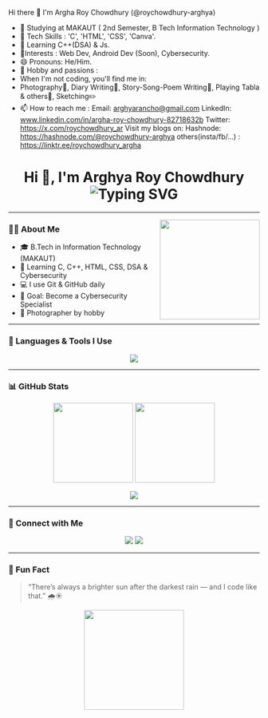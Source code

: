 Hi there 👋 I'm Argha Roy Chowdhury (@roychowdhury-arghya)
- 🔭 Studying at MAKAUT ( 2nd Semester, B Tech Information Technology )
- 🌱 Tech Skills : 'C', 'HTML', 'CSS', 'Canva'.
- 👯 Learning C++(DSA) & Js.
- 🤔Interests : Web Dev, Android Dev (Soon), Cybersecurity.
- 😄 Pronouns: He/Him.
- 💬 Hobby and passions :
- When I'm not coding, you'll find me in:
- Photography📸, Diary Writing📒, Story-Song-Poem Writing📖, Playing Tabla & others🥁, Sketching✏️
- 📫 How to reach me : Email: arghyarancho@gmail.com LinkedIn: www.linkedin.com/in/argha-roy-chowdhury-82718632b Twitter: https://x.com/roychowdhury_ar Visit my blogs on: Hashnode: https://hashnode.com/@roychowdhury-arghya others(insta/fb/...) : https://linktr.ee/roychowdhury_argha

<h1 align="center">
  Hi 👋, I'm Arghya Roy Chowdhury  
  <br>
  <img src="https://readme-typing-svg.herokuapp.com?font=Fira+Code&size=24&duration=3000&pause=1000&color=58A6FF&center=true&vCenter=true&width=600&lines=B.Tech+IT+Student;Aspiring+Cybersecurity+Specialist;Learning+C%2C+C%2B%2B%2C+HTML+%26+CSS;Loves+Photography+%F0%9F%93%B8" alt="Typing SVG" />
</h1>

---

<img align="right" src="https://media.giphy.com/media/qgQUggAC3Pfv687qPC/giphy.gif" width="200"/>

### 🙋‍♂️ About Me

- 🎓 B.Tech in Information Technology (MAKAUT)  
- 🧠 Learning C, C++, HTML, CSS, DSA & Cybersecurity  
- 💻 I use Git & GitHub daily  
- 🎯 Goal: Become a Cybersecurity Specialist  
- 📸 Photographer by hobby  

---

### 🔧 Languages & Tools I Use

<p align="center">
  <img src="https://skillicons.dev/icons?i=c,cpp,html,css,git,github,vscode,linux" />
</p>

---

### 📊 GitHub Stats

<p align="center">
  <img src="https://github-readme-stats.vercel.app/api?username=roychowdhury-arghya&show_icons=true&theme=tokyonight" height="160px"/>
  <img src="https://github-readme-streak-stats.herokuapp.com?user=roychowdhury-arghya&theme=tokyonight&hide_border=false" height="160px"/>
</p>

<p align="center">
  <img src="https://github-profile-summary-cards.vercel.app/api/cards/profile-details?username=roychowdhury-arghya&theme=tokyonight" />
</p>

---

### 📍 Connect with Me

<p align="center">
  <a href="https://github.com/roychowdhury-arghya"><img src="https://img.shields.io/badge/GitHub-roychowdhury--arghya-181717?style=for-the-badge&logo=github" /></a>
  <a href="#"><img src="https://img.shields.io/badge/Instagram-ArghyaPhotography-E4405F?style=for-the-badge&logo=instagram&logoColor=white" /></a>
</p>

---

### 🧠 Fun Fact

> “There’s always a brighter sun after the darkest rain — and I code like that.” 🌧️☀️

<p align="center">
  <img src="https://media.giphy.com/media/jRf5fsn8G6YaogAWxn/giphy.gif" width="200"/>
</p>



